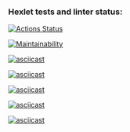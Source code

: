 ### Hexlet tests and linter status:
[![Actions Status](https://github.com/Vain560/frontend-project-44/actions/workflows/hexlet-check.yml/badge.svg)](https://github.com/Vain560/frontend-project-44/actions)

[![Maintainability](https://api.codeclimate.com/v1/badges/3b0973c58922043b19d5/maintainability)](https://codeclimate.com/github/Vain560/frontend-project-44/maintainability)

[![asciicast](https://asciinema.org/a/ROw5QY8M6WjqLOPy5Aoosi6Z2.svg)](https://asciinema.org/a/ROw5QY8M6WjqLOPy5Aoosi6Z2)

[![asciicast](https://asciinema.org/a/DxP8PI3tu4WGWbs4pzR8mx89X.svg)](https://asciinema.org/a/DxP8PI3tu4WGWbs4pzR8mx89X)

[![asciicast](https://asciinema.org/a/wtRFkdUcHWpspTlnin8GxiG5F.svg)](https://asciinema.org/a/wtRFkdUcHWpspTlnin8GxiG5F)

[![asciicast](https://asciinema.org/a/rbeXjKviy1wdHYI9a1E7zVZCm.svg)](https://asciinema.org/a/rbeXjKviy1wdHYI9a1E7zVZCm)

[![asciicast](https://asciinema.org/a/ZYxcQ2gD0b62R7Z1oharymcX0.svg)](https://asciinema.org/a/ZYxcQ2gD0b62R7Z1oharymcX0)
